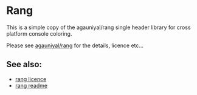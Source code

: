 # Rang

This is a simple copy of the agauniyal/rang single header library for cross platform console coloring.

Please see [agauniyal/rang](https://github.com/agauniyal/rang) for the details, licence etc...

## See also:
* [rang licence](https://github.com/agauniyal/rang/blob/master/LICENSE)
* [rang readme](https://github.com/agauniyal/rang#readme) 

